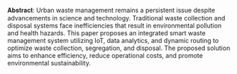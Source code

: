 𝐀𝐛𝐬𝐭𝐫𝐚𝐜𝐭:
Urban waste management remains a persistent issue despite advancements in science and
technology. Traditional waste collection and disposal systems face inefficiencies that result
in environmental pollution and health hazards. This paper proposes an integrated smart
waste management system utilizing IoT, data analytics, and dynamic routing to optimize
waste collection, segregation, and disposal. The proposed solution aims to enhance
efficiency, reduce operational costs, and promote environmental sustainability.
